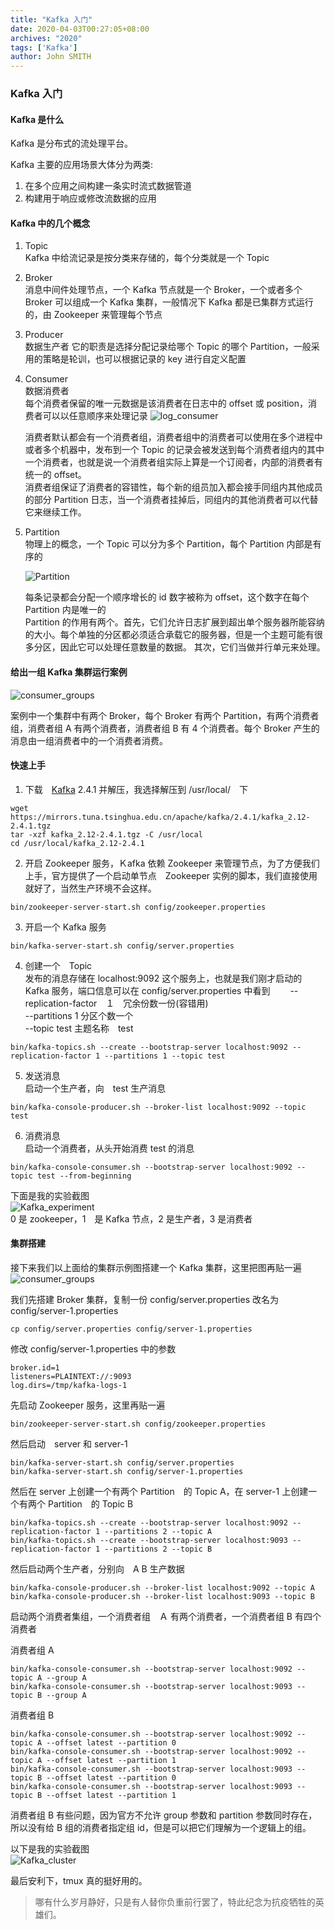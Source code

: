 ```yaml
---
title: "Kafka 入门"
date: 2020-04-03T00:27:05+08:00
archives: "2020"
tags: ['Kafka']
author: John SMITH
---
```


### Kafka 入门

#### Kafka 是什么

Kafka 是分布式的流处理平台。

Kafka 主要的应用场景大体分为两类:

1. 在多个应用之间构建一条实时流式数据管道
2. 构建用于响应或修改流数据的应用

#### Kafka 中的几个概念

1. Topic  
	Kafka 中给流记录是按分类来存储的，每个分类就是一个 Topic

2. Broker  
	消息中间件处理节点，一个 Kafka 节点就是一个 Broker，一个或者多个 Broker 可以组成一个 Kafka 集群，一般情况下 Kafka 都是已集群方式运行的，由 Zookeeper 来管理每个节点

3. Producer  
	数据生产者
	它的职责是选择分配记录给哪个 Topic 的哪个 Partition，一般采用的策略是轮训，也可以根据记录的 key 进行自定义配置

4. Consumer  
	数据消费者  
	每个消费者保留的唯一元数据是该消费者在日志中的 offset 或 position，消费者可以以任意顺序来处理记录
	![log_consumer](https://hurryking.github.io/img/log_consumer.png)

	消费者默认都会有一个消费者组，消费者组中的消费者可以使用在多个进程中或者多个机器中，发布到一个 Topic 的记录会被发送到每个消费者组内的其中一个消费者，也就是说一个消费者组实际上算是一个订阅者，内部的消费者有统一的 offset。  
	消费者组保证了消费者的容错性，每个新的组员加入都会接手同组内其他成员的部分 Partition 日志，当一个消费者挂掉后，同组内的其他消费者可以代替它来继续工作。


5. Partition  
	物理上的概念，一个 Topic 可以分为多个 Partition，每个 Partition 内部是有序的

	![Partition](https://hurryking.github.io/img/Kafka_Topic.png)

	每条记录都会分配一个顺序增长的 id 数字被称为 offset，这个数字在每个 Partition 内是唯一的  
	Partition 的作用有两个。首先，它们允许日志扩展到超出单个服务器所能容纳的大小。每个单独的分区都必须适合承载它的服务器，但是一个主题可能有很多分区，因此它可以处理任意数量的数据。 其次，它们当做并行单元来处理。

#### 给出一组 Kafka 集群运行案例

![consumer_groups](https://hurryking.github.io/img/consumer_groups.png)

案例中一个集群中有两个 Broker，每个 Broker 有两个 Partition，有两个消费者组，消费者组 A 有两个消费者，消费者组 B 有 4 个消费者。每个 Broker 产生的消息由一组消费者中的一个消费者消费。


#### 快速上手

1. 下载　[Kafka](https://www.apache.org/dyn/closer.cgi?path=/kafka/2.4.1/kafka_2.12-2.4.1.tgz]) 2.4.1 并解压，我选择解压到 /usr/local/　下

```shell
wget https://mirrors.tuna.tsinghua.edu.cn/apache/kafka/2.4.1/kafka_2.12-2.4.1.tgz
tar -xzf kafka_2.12-2.4.1.tgz -C /usr/local
cd /usr/local/kafka_2.12-2.4.1
```

2. 开启 Zookeeper 服务，Ｋafka 依赖 Zookeeper 来管理节点，为了方便我们上手，官方提供了一个启动单节点　Zookeeper 实例的脚本，我们直接使用就好了，当然生产环境不会这样。
```shell
bin/zookeeper-server-start.sh config/zookeeper.properties
```

3. 开启一个 Kafka 服务
```shell
bin/kafka-server-start.sh config/server.properties
```

4. 创建一个　Topic  
发布的消息存储在 localhost:9092 这个服务上，也就是我们刚才启动的 Kafka 服务，端口信息可以在 config/server.properties 中看到　　
--replication-factor　１　冗余份数一份(容错用)  
--partitions 1 分区个数一个  
--topic test  主题名称　test
```shell
bin/kafka-topics.sh --create --bootstrap-server localhost:9092 --replication-factor 1 --partitions 1 --topic test
```

5. 发送消息  
启动一个生产者，向　test 生产消息
```shell
bin/kafka-console-producer.sh --broker-list localhost:9092 --topic test
```

6. 消费消息  
启动一个消费者，从头开始消费 test 的消息
```shell
bin/kafka-console-consumer.sh --bootstrap-server localhost:9092 --topic test --from-beginning
```

下面是我的实验截图  
![Kafka_experiment](https://hurryking.github.io/img/Kafka_experiment.png)  
0 是 zookeeper，1　是 Kafka 节点，2 是生产者，3 是消费者

#### 集群搭建

接下来我们以上面给的集群示例图搭建一个 Kafka 集群，这里把图再贴一遍
![consumer_groups](https://hurryking.github.io/img/consumer_groups.png)

我们先搭建 Broker 集群，复制一份 config/server.properties 改名为  config/server-1.properties
```shell
cp config/server.properties config/server-1.properties
```

修改 config/server-1.properties 中的参数 
```shell 
broker.id=1  
listeners=PLAINTEXT://:9093  
log.dirs=/tmp/kafka-logs-1  
```
先启动 Zookeeper 服务，这里再贴一遍
```shell
bin/zookeeper-server-start.sh config/zookeeper.properties
```

然后启动　server 和 server-1
```shell
bin/kafka-server-start.sh config/server.properties
bin/kafka-server-start.sh config/server-1.properties
```

然后在 server 上创建一个有两个 Partition　的 Topic A，在 server-1 上创建一个有两个 Partition　的 Topic B
```shell
bin/kafka-topics.sh --create --bootstrap-server localhost:9092 --replication-factor 1 --partitions 2 --topic A
bin/kafka-topics.sh --create --bootstrap-server localhost:9093 --replication-factor 1 --partitions 2 --topic B
```

然后启动两个生产者，分别向　A B 生产数据
```shell
bin/kafka-console-producer.sh --broker-list localhost:9092 --topic A
bin/kafka-console-producer.sh --broker-list localhost:9093 --topic B
```

启动两个消费者集组，一个消费者组　Ａ 有两个消费者，一个消费者组 B 有四个消费者  

消费者组 A
```shell
bin/kafka-console-consumer.sh --bootstrap-server localhost:9092 --topic A --group A
bin/kafka-console-consumer.sh --bootstrap-server localhost:9093 --topic B --group A
```
消费者组 B
```shell
bin/kafka-console-consumer.sh --bootstrap-server localhost:9092 --topic A --offset latest --partition 0
bin/kafka-console-consumer.sh --bootstrap-server localhost:9092 --topic A --offset latest --partition 1
bin/kafka-console-consumer.sh --bootstrap-server localhost:9093 --topic B --offset latest --partition 0
bin/kafka-console-consumer.sh --bootstrap-server localhost:9093 --topic B --offset latest --partition 1
```
消费者组 B 有些问题，因为官方不允许 group 参数和 partition 参数同时存在，所以没有给 B 组的消费者指定组 id，但是可以把它们理解为一个逻辑上的组。  

以下是我的实验截图  
![Kafka_cluster](https://hurryking.github.io/img/Kafka_cluster.png)

最后安利下，tmux 真的挺好用的。

> 哪有什么岁月静好，只是有人替你负重前行罢了，特此纪念为抗疫牺牲的英雄们。
